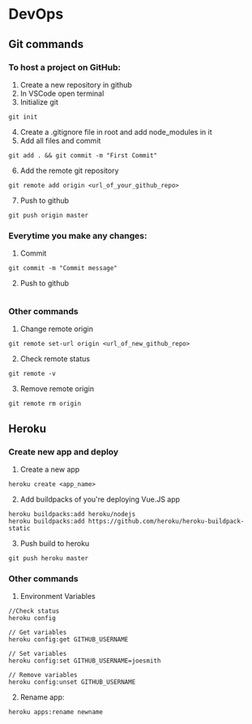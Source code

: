 # DevOps

## Git commands

### To host a project on GitHub:

1. Create a new repository in github
2. In VSCode open terminal
3. Initialize git 
```
git init
```
4. Create a .gitignore file in root and add node_modules in it
5. Add all files and commit
```
git add . && git commit -m "First Commit"
```
6. Add the remote git repository
```
git remote add origin <url_of_your_github_repo>
```
7. Push to github
```
git push origin master
```

### Everytime you make any changes:

1. Commit 
```
git commit -m "Commit message"
```
2. Push to github
```git push origin master
```

### Other commands

1. Change remote origin
```
git remote set-url origin <url_of_new_github_repo>
```

2. Check remote status
```
git remote -v
```

3. Remove remote origin
```
git remote rm origin
```


## Heroku

### Create new app and deploy

1. Create a new app
```
heroku create <app_name>
```

2. Add buildpacks of you're deploying Vue.JS app
```
heroku buildpacks:add heroku/nodejs
heroku buildpacks:add https://github.com/heroku/heroku-buildpack-static
```

3. Push build to heroku
```
git push heroku master
```

### Other commands

1. Environment Variables
```
//Check status
heroku config

// Get variables
heroku config:get GITHUB_USERNAME

// Set variables
heroku config:set GITHUB_USERNAME=joesmith

// Remove variables
heroku config:unset GITHUB_USERNAME
```

2. Rename app:
```
heroku apps:rename newname
```